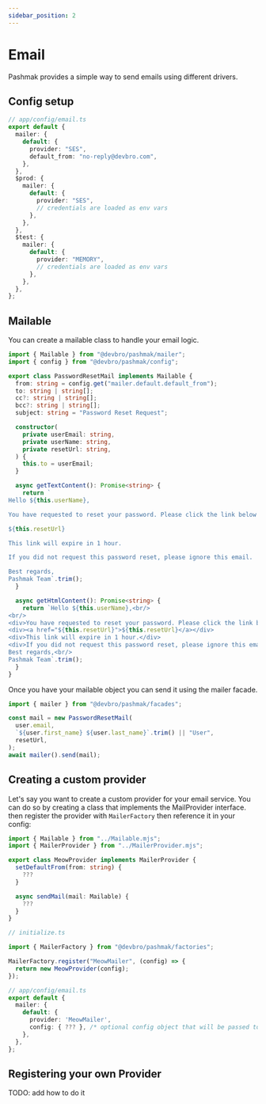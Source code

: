 ```yaml
---
sidebar_position: 2
---
```


# Email

Pashmak provides a simple way to send emails using different drivers.

## Config setup

```ts
// app/config/email.ts
export default {
  mailer: {
    default: {
      provider: "SES",
      default_from: "no-reply@devbro.com",
    },
  },
  $prod: {
    mailer: {
      default: {
        provider: "SES",
        // credentials are loaded as env vars
      },
    },
  },
  $test: {
    mailer: {
      default: {
        provider: "MEMORY",
        // credentials are loaded as env vars
      },
    },
  },
};
```

## Mailable

You can create a mailable class to handle your email logic.

```ts
import { Mailable } from "@devbro/pashmak/mailer";
import { config } from "@devbro/pashmak/config";

export class PasswordResetMail implements Mailable {
  from: string = config.get("mailer.default.default_from");
  to: string | string[];
  cc?: string | string[];
  bcc?: string | string[];
  subject: string = "Password Reset Request";

  constructor(
    private userEmail: string,
    private userName: string,
    private resetUrl: string,
  ) {
    this.to = userEmail;
  }

  async getTextContent(): Promise<string> {
    return `
Hello ${this.userName},

You have requested to reset your password. Please click the link below to reset your password:

${this.resetUrl}

This link will expire in 1 hour.

If you did not request this password reset, please ignore this email.

Best regards,
Pashmak Team`.trim();
  }

  async getHtmlContent(): Promise<string> {
    return `Hello ${this.userName},<br/>
<br/>
<div>You have requested to reset your password. Please click the link below to reset your password:</div>
<div><a href="${this.resetUrl}">${this.resetUrl}</a></div>
<div>This link will expire in 1 hour.</div>
<div>If you did not request this password reset, please ignore this email.</div>
Best regards,<br/>
Pashmak Team`.trim();
  }
}
```

Once you have your mailable object you can send it using the mailer facade.

```ts
import { mailer } from "@devbro/pashmak/facades";

const mail = new PasswordResetMail(
  user.email,
  `${user.first_name} ${user.last_name}`.trim() || "User",
  resetUrl,
);
await mailer().send(mail);
```

## Creating a custom provider

Let's say you want to create a custom provider for your email service. You can do so by creating a class that implements the MailProvider interface.
then register the provider with `MailerFactory` then reference it in your config:

```ts
import { Mailable } from "../Mailable.mjs";
import { MailerProvider } from "../MailerProvider.mjs";

export class MeowProvider implements MailerProvider {
  setDefaultFrom(from: string) {
    ???
  }

  async sendMail(mail: Mailable) {
    ???
  }
}
```

```ts
// initialize.ts

import { MailerFactory } from "@devbro/pashmak/factories";

MailerFactory.register("MeowMailer", (config) => {
  return new MeowProvider(config);
});
```

```ts
// app/config/email.ts
export default {
  mailer: {
    default: {
      provider: 'MeowMailer',
      config: { ??? }, /* optional config object that will be passed to your provider */
    },
  },
};
```

## Registering your own Provider
TODO: add how to do it
